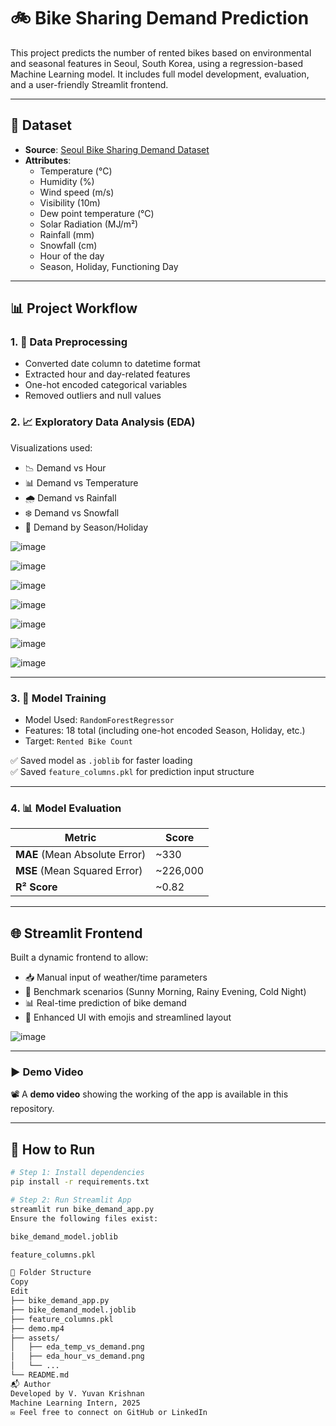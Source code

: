 # 🚲 Bike Sharing Demand Prediction

This project predicts the number of rented bikes based on environmental and seasonal features in Seoul, South Korea, using a regression-based Machine Learning model. It includes full model development, evaluation, and a user-friendly Streamlit frontend.

---

## 📁 Dataset

- **Source**: [Seoul Bike Sharing Demand Dataset](https://www.kaggle.com/datasets)
- **Attributes**:
  - Temperature (°C)
  - Humidity (%)
  - Wind speed (m/s)
  - Visibility (10m)
  - Dew point temperature (°C)
  - Solar Radiation (MJ/m²)
  - Rainfall (mm)
  - Snowfall (cm)
  - Hour of the day
  - Season, Holiday, Functioning Day

---

## 📊 Project Workflow

### 1. 🧹 Data Preprocessing

- Converted date column to datetime format
- Extracted hour and day-related features
- One-hot encoded categorical variables
- Removed outliers and null values

### 2. 📈 Exploratory Data Analysis (EDA)

Visualizations used:

- 📉 Demand vs Hour  
- 📊 Demand vs Temperature  
- 🌧️ Demand vs Rainfall  
- ❄️ Demand vs Snowfall  
- 📆 Demand by Season/Holiday

![image](https://github.com/user-attachments/assets/490ec2fd-2a2c-4072-851f-3554cf2417d5)

![image](https://github.com/user-attachments/assets/bb916218-0c39-4f06-a0d2-6489dcfee02b)

![image](https://github.com/user-attachments/assets/fa322d9c-055b-4541-acd2-5291a9f8be64)

![image](https://github.com/user-attachments/assets/6eca020b-6a57-4304-864f-25d87f5b40c9)

![image](https://github.com/user-attachments/assets/0017846b-7a57-4577-8563-a5bd7ba748ed)

![image](https://github.com/user-attachments/assets/ea2745b6-0c4d-4f0e-87b0-ea0b85d05231)

![image](https://github.com/user-attachments/assets/e301242e-c994-4737-8639-b2bde1a44a08)



---

### 3. 🤖 Model Training

- Model Used: `RandomForestRegressor`
- Features: 18 total (including one-hot encoded Season, Holiday, etc.)
- Target: `Rented Bike Count`

✅ Saved model as `.joblib` for faster loading  
✅ Saved `feature_columns.pkl` for prediction input structure  

---

### 4. 📊 Model Evaluation

| Metric              | Score      |
|---------------------|------------|
| **MAE** (Mean Absolute Error)   | ~330 |
| **MSE** (Mean Squared Error)    | ~226,000 |
| **R² Score**        | ~0.82      |


---

## 🌐 Streamlit Frontend

Built a dynamic frontend to allow:

- 📥 Manual input of weather/time parameters
- 🧪 Benchmark scenarios (Sunny Morning, Rainy Evening, Cold Night)
- 📊 Real-time prediction of bike demand
- 📸 Enhanced UI with emojis and streamlined layout

![image](https://github.com/user-attachments/assets/38b63aed-ff6b-4247-a181-f8753c887742)

---

### ▶️ Demo Video

📽️ A **demo video** showing the working of the app is available in this repository.

---

## 🧠 How to Run

```bash
# Step 1: Install dependencies
pip install -r requirements.txt

# Step 2: Run Streamlit App
streamlit run bike_demand_app.py
Ensure the following files exist:

bike_demand_model.joblib

feature_columns.pkl

📂 Folder Structure
Copy
Edit
├── bike_demand_app.py
├── bike_demand_model.joblib
├── feature_columns.pkl
├── demo.mp4
├── assets/
│   ├── eda_temp_vs_demand.png
│   ├── eda_hour_vs_demand.png
│   └── ...
└── README.md
📬 Author
Developed by V. Yuvan Krishnan
Machine Learning Intern, 2025
✉️ Feel free to connect on GitHub or LinkedIn
